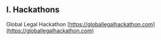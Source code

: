 ## I. Hackathons

Global Legal Hackathon
[https://globallegalhackathon.com](https://globallegalhackathon.com)
